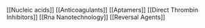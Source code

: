 [[Nucleic acids]]
[[Anticoagulants]]
[[Aptamers]]
[[Direct Thrombin Inhibitors]]
[[Rna Nanotechnology]]
[[Reversal Agents]]
